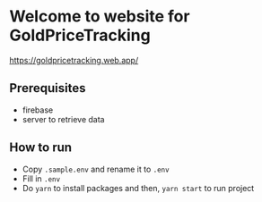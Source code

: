 # Welcome to website for GoldPriceTracking

https://goldpricetracking.web.app/

## Prerequisites 
- firebase 
- server to retrieve data

## How to run
- Copy `.sample.env` and rename it to `.env`
- Fill in `.env` 
- Do `yarn` to install packages and then, `yarn start` to run project
